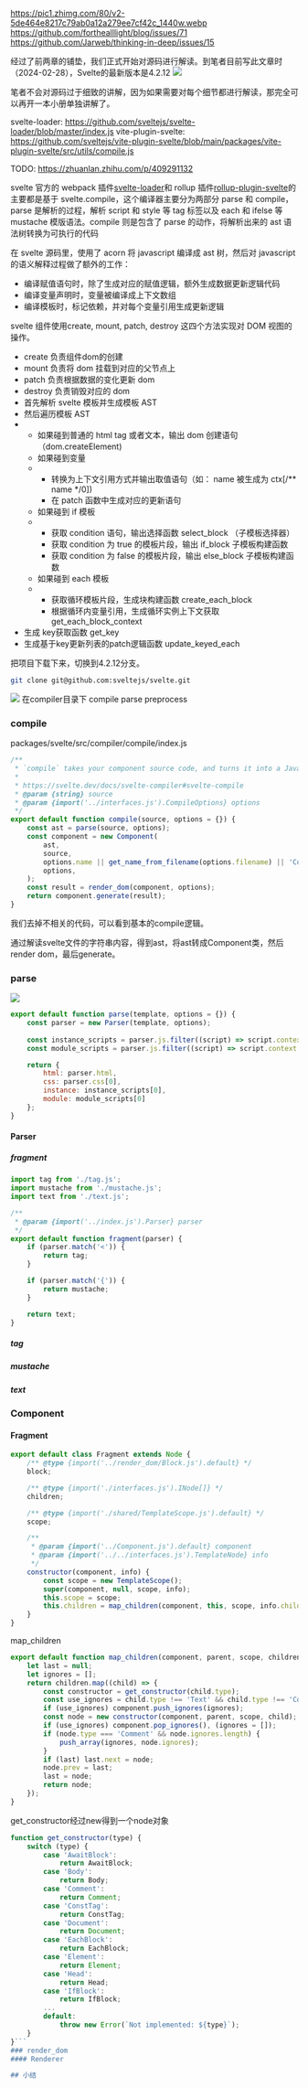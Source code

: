 https://pic1.zhimg.com/80/v2-5de464e8217c79ab0a12a279ee7cf42c_1440w.webp
https://github.com/forthealllight/blog/issues/71
https://github.com/Jarweb/thinking-in-deep/issues/15

经过了前两章的铺垫，我们正式开始对源码进行解读。到笔者目前写此文章时（2024-02-28），Svelte的最新版本是4.2.12
![](./img/35-1.png)

笔者不会对源码过于细致的讲解，因为如果需要对每个细节都进行解读，那完全可以再开一本小册单独讲解了。

svelte-loader: https://github.com/sveltejs/svelte-loader/blob/master/index.js
vite-plugin-svelte: https://github.com/sveltejs/vite-plugin-svelte/blob/main/packages/vite-plugin-svelte/src/utils/compile.js

TODO: https://zhuanlan.zhihu.com/p/409291132

svelte 官方的 webpack 插件[svelte-loader](https://github.com/sveltejs/svelte-loader)和 rollup 插件[rollup-plugin-svelte](https://github.com/sveltejs/rollup-plugin-svelte)的主要都是基于 svelte.compile，这个编译器主要分为两部分 parse 和 compile，parse 是解析的过程，解析 script 和 style 等 tag 标签以及 each 和 ifelse 等 mustache 模版语法。compile 则是包含了 parse 的动作，将解析出来的 ast 语法树转换为可执行的代码

在 svelte 源码里，使用了 acorn 将 javascript 编译成 ast 树，然后对 javascript 的语义解释过程做了额外的工作：

* 编译赋值语句时，除了生成对应的赋值逻辑，额外生成数据更新逻辑代码
* 编译变量声明时，变量被编译成上下文数组
* 编译模板时，标记依赖，并对每个变量引用生成更新逻辑

svelte 组件使用create, mount, patch, destroy 这四个方法实现对 DOM 视图的操作。

* create 负责组件dom的创建
* mount 负责将 dom 挂载到对应的父节点上
* patch 负责根据数据的变化更新 dom
* destroy 负责销毁对应的 dom
* 首先解析 svelte 模板并生成模板 AST
* 然后遍历模板 AST
* * 如果碰到普通的 html tag 或者文本，输出 dom 创建语句（dom.createElement)
  * 如果碰到变量
  * * 转换为上下文引用方式并输出取值语句（如： name 被生成为 ctx[/** name */0])
    * 在 patch 函数中生成对应的更新语句
  * 如果碰到 if 模板
  * * 获取 condition 语句，输出选择函数 select_block （子模板选择器）
    * 获取 condition 为 true 的模板片段，输出 if_block 子模板构建函数
    * 获取 condition 为 false 的模板片段，输出 else_block 子模板构建函数
  * 如果碰到 each 模板
  * * 获取循环模板片段，生成块构建函数 create_each_block
    * 根据循环内变量引用，生成循环实例上下文获取 get_each_block_context
* 生成 key获取函数 get_key
* 生成基于key更新列表的patch逻辑函数 update_keyed_each


把项目下载下来，切换到4.2.12分支。

```bash
git clone git@github.com:sveltejs/svelte.git
```

![](./img/35-2.png)
在compiler目录下
compile
parse
preprocess

### compile
packages/svelte/src/compiler/compile/index.js
```javascript
/**
 * `compile` takes your component source code, and turns it into a JavaScript module that exports a class.
 *
 * https://svelte.dev/docs/svelte-compiler#svelte-compile
 * @param {string} source
 * @param {import('../interfaces.js').CompileOptions} options
 */
export default function compile(source, options = {}) {
	const ast = parse(source, options);
	const component = new Component(
		ast,
		source,
		options.name || get_name_from_filename(options.filename) || 'Component',
		options,
	);
	const result = render_dom(component, options);
	return component.generate(result);
}
```
我们去掉不相关的代码，可以看到基本的compile逻辑。

通过解读svelte文件的字符串内容，得到ast，将ast转成Component类，然后render dom，最后generate。

### parse
![](./img/35-3.png)
```javascript
export default function parse(template, options = {}) {
	const parser = new Parser(template, options);
	
	const instance_scripts = parser.js.filter((script) => script.context === 'default');
	const module_scripts = parser.js.filter((script) => script.context === 'module');

	return {
		html: parser.html,
		css: parser.css[0],
		instance: instance_scripts[0],
		module: module_scripts[0]
	};
}
```

#### Parser

##### fragment
```javascript
import tag from './tag.js';
import mustache from './mustache.js';
import text from './text.js';

/**
 * @param {import('../index.js').Parser} parser
 */
export default function fragment(parser) {
	if (parser.match('<')) {
		return tag;
	}

	if (parser.match('{')) {
		return mustache;
	}

	return text;
}
```
##### tag

##### mustache

##### text


### Component
#### Fragment
```javascript
export default class Fragment extends Node {
	/** @type {import('../render_dom/Block.js').default} */
	block;

	/** @type {import('./interfaces.js').INode[]} */
	children;

	/** @type {import('./shared/TemplateScope.js').default} */
	scope;

	/**
	 * @param {import('../Component.js').default} component
	 * @param {import('../../interfaces.js').TemplateNode} info
	 */
	constructor(component, info) {
		const scope = new TemplateScope();
		super(component, null, scope, info);
		this.scope = scope;
		this.children = map_children(component, this, scope, info.children);
	}
}
```
map_children
```javascript
export default function map_children(component, parent, scope, children) {
	let last = null;
	let ignores = [];
	return children.map((child) => {
		const constructor = get_constructor(child.type);
		const use_ignores = child.type !== 'Text' && child.type !== 'Comment' && ignores.length;
		if (use_ignores) component.push_ignores(ignores);
		const node = new constructor(component, parent, scope, child);
		if (use_ignores) component.pop_ignores(), (ignores = []);
		if (node.type === 'Comment' && node.ignores.length) {
			push_array(ignores, node.ignores);
		}
		if (last) last.next = node;
		node.prev = last;
		last = node;
		return node;
	});
}
```

get_constructor经过new得到一个node对象
```javascript
function get_constructor(type) {
	switch (type) {
		case 'AwaitBlock':
			return AwaitBlock;
		case 'Body':
			return Body;
		case 'Comment':
			return Comment;
		case 'ConstTag':
			return ConstTag;
		case 'Document':
			return Document;
		case 'EachBlock':
			return EachBlock;
		case 'Element':
			return Element;
		case 'Head':
			return Head;
		case 'IfBlock':
			return IfBlock;
		...
		default:
			throw new Error(`Not implemented: ${type}`);
	}
}```
### render_dom
#### Renderer

## 小结